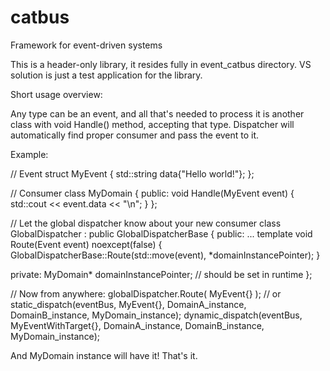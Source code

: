 # catbus
Framework for event-driven systems

This is a header-only library, it resides fully in event_catbus directory. VS solution is just a test application for the library.

Short usage overview:

Any type can be an event, and all that's needed to process it is another class with void Handle() method,
accepting that type. Dispatcher will automatically find proper consumer and pass the event to it.

Example:

// Event
struct MyEvent
{
  std::string data{"Hello world!"};
};

// Consumer
class MyDomain
{
public:
  void Handle(MyEvent event) { std::cout << event.data << "\n"; }
};

// Let the global dispatcher know about your new consumer
class GlobalDispatcher : public GlobalDispatcherBase
{
public:
  ...
  template<typename Event>
  void Route(Event event) noexcept(false)
  {
    GlobalDispatcherBase::Route(std::move(event), *domainInstancePointer);
  }

private:
  MyDomain* domainInstancePointer; // should be set in runtime
};

// Now from anywhere:
globalDispatcher.Route( MyEvent{} );
// or
static_dispatch(eventBus, MyEvent{}, DomainA_instance, DomainB_instance, MyDomain_instance);
dynamic_dispatch(eventBus, MyEventWithTarget{}, DomainA_instance, DomainB_instance, MyDomain_instance);

And MyDomain instance will have it! That's it.